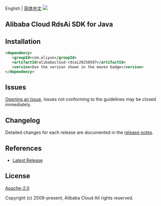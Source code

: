 English | [简体中文](README-CN.md)
![](https://aliyunsdk-pages.alicdn.com/icons/AlibabaCloud.svg)

## Alibaba Cloud RdsAi SDK for Java

## Installation

```xml
<dependency>
   <groupId>com.aliyun</groupId>
   <artifactId>alibabacloud-rdsai20250507</artifactId>
   <version>Use the version shown in the maven badge</version>
</dependency>
```

## Issues
[Opening an Issue](https://github.com/aliyun/alibabacloud-java-async-sdk/issues/new), Issues not conforming to the guidelines may be closed immediately.

## Changelog
Detailed changes for each release are documented in the [release notes](./ChangeLog.txt).

## References
* [Latest Release](https://github.com/aliyun/alibabacloud-async-java-sdk/)

## License
[Apache-2.0](http://www.apache.org/licenses/LICENSE-2.0)

Copyright (c) 2009-present, Alibaba Cloud All rights reserved.